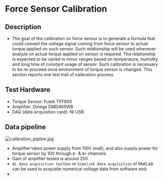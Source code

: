 # Force Sensor Calibration

## Description
- The goal of the calibration on force sensor is to generate a formula that could convert the voltage signal coming from force sensor to actual torque applied on such sensor. Such relationship will be used whenever analyze on actual torque applied on sensor is required. The relationship is expected to be varied in minor ranges based on temperature, humidity and long time of constant usage of sensor. Such calibration is necessary to be re-proceed once environment of torque sensor is changed. This section reports one test trail of calibration process.


## Test Hardware 
- Torque Sensor: Futek TFF600
- Amplifier: Omega DMD465WB
- DAQ (data acquisition card): NI USB

## Data pipeline
![calibration_pipline.jpg]()
- Amplifier takes power supply from 110V (wall), and also supply power for torque sensor by 10V through `B-` & `B+` channels.
- Gain of amplifier tested is around 250.
- `Ni data acquisition toolbox` or `Simulink data acquisition` of MatLab can be used to acquisite numerical voltage data from software end.
- 

  